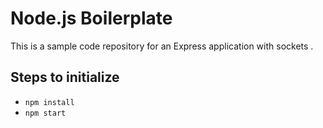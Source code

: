 # Node.js Boilerplate

This is a sample code repository for an Express application with sockets .

## Steps to initialize

- `npm install`
- `npm start`
